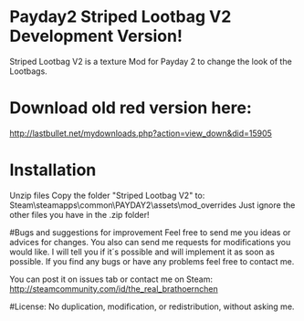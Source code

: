 # Payday2 Striped Lootbag V2  Development Version!
Striped Lootbag V2 is a texture Mod for Payday 2 to change the look of the Lootbags.

# Download old red version here: 
http://lastbullet.net/mydownloads.php?action=view_down&did=15905

# Installation
Unzip files
Copy the folder "Striped Lootbag V2" to: Steam\steamapps\common\PAYDAY2\assets\mod_overrides
Just ignore the other files you have in the .zip folder!

#Bugs and suggestions for improvement
Feel free to send me you ideas or advices for changes. You also can send me requests for modifications you would like.
I will tell you if it´s possible and will implement it as soon as possible.
If you find any bugs or have any problems feel free to contact me. 

You can post it on issues tab or contact me on Steam: http://steamcommunity.com/id/the_real_brathoernchen

#License:
No duplication, modification, or redistribution, without asking me.
